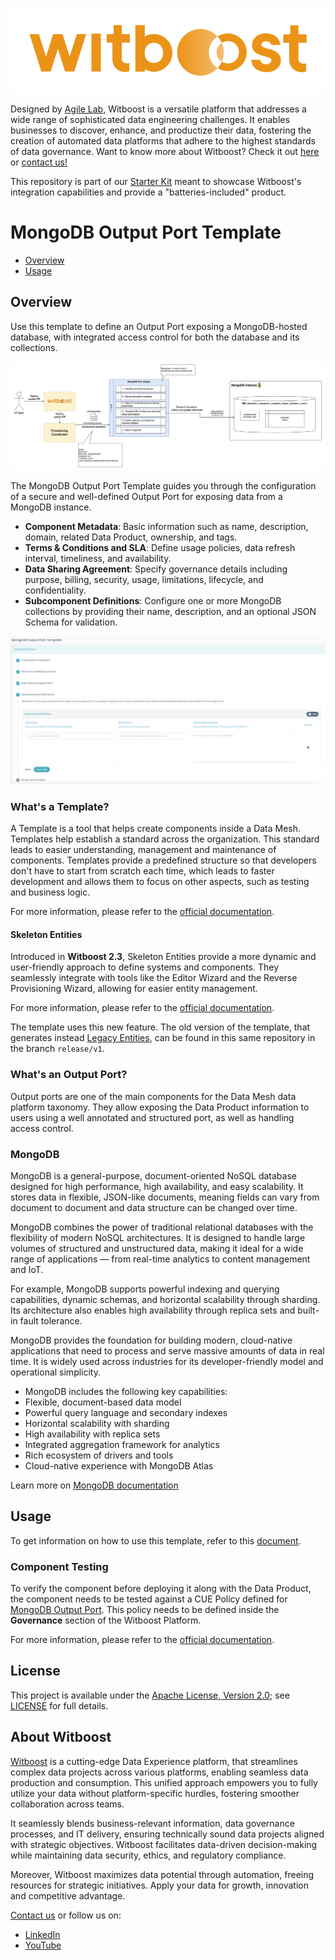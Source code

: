 <p align="center">
    <a href="https://www.agilelab.it/witboost">
        <img src="docs/img/witboost_logo.svg" alt="witboost" width=600 >
    </a>
</p>

Designed by [Agile Lab](https://www.agilelab.it/), Witboost is a versatile platform that addresses a wide range of sophisticated data engineering challenges. It enables businesses to discover, enhance, and productize their data, fostering the creation of automated data platforms that adhere to the highest standards of data governance. Want to know more about Witboost? Check it out [here](https://witboost.com/) or [contact us!](https://witboost.com/contact-us)

This repository is part of our [Starter Kit](https://github.com/agile-lab-dev/witboost-starter-kit) meant to showcase Witboost's integration capabilities and provide a "batteries-included" product.


# MongoDB Output Port Template

- [Overview](#overview)
- [Usage](#usage)


## Overview

Use this template to define an Output Port exposing a MongoDB-hosted database, with integrated access control for both the database and its collections.

![Output Port Provisioning](docs/img/hld-Output-Port-Provisioning.png)

The MongoDB Output Port Template guides you through the configuration of a secure and well-defined Output Port for exposing data from a MongoDB instance.

- **Component Metadata**: Basic information such as name, description, domain, related Data Product, ownership, and tags.
- **Terms & Conditions and SLA**: Define usage policies, data refresh interval, timeliness, and availability.
- **Data Sharing Agreement**: Specify governance details including purpose, billing, security, usage, limitations, lifecycle, and confidentiality.
- **Subcomponent Definitions**: Configure one or more MongoDB collections by providing their name, description, and an optional JSON Schema for validation.

![Output Port Provisioning](docs/img/example_template.png)

### What's a Template?

A Template is a tool that helps create components inside a Data Mesh. Templates help establish a standard across the organization. This standard leads to easier understanding, management and maintenance of components. Templates provide a predefined structure so that developers don't have to start from scratch each time, which leads to faster development and allows them to focus on other aspects, such as testing and business logic.

For more information, please refer to the [official documentation](https://docs.witboost.com/docs/p1_user/p6_advanced/p6_1_templates#getting-started).

#### Skeleton Entities

Introduced in **Witboost 2.3**, Skeleton Entities provide a more dynamic and user-friendly approach to define systems and components. They seamlessly integrate with tools like the Editor Wizard and the Reverse Provisioning Wizard, allowing for easier entity management.

For more information, please refer to the [official documentation](https://docs.witboost.com/docs/p3_tech/p12_catalog/p12_2_skeleton_entities).

The template uses this new feature. The old version of the template, that generates instead [Legacy Entities](https://docs.witboost.com/docs/p3_tech/p12_catalog/p12_2_skeleton_entities/#skeleton-vs-legacy-entities), can be found in this same repository in the branch `release/v1`.

### What's an Output Port?

Output ports are one of the main components for the Data Mesh data platform taxonomy. They allow exposing the Data Product information to users using a well annotated and structured port, as well as handling access control.


### MongoDB

MongoDB is a general-purpose, document-oriented NoSQL database designed for high performance, high availability, and easy scalability. It stores data in flexible, JSON-like documents, meaning fields can vary from document to document and data structure can be changed over time.

MongoDB combines the power of traditional relational databases with the flexibility of modern NoSQL architectures. It is designed to handle large volumes of structured and unstructured data, making it ideal for a wide range of applications — from real-time analytics to content management and IoT.

For example, MongoDB supports powerful indexing and querying capabilities, dynamic schemas, and horizontal scalability through sharding. Its architecture also enables high availability through replica sets and built-in fault tolerance.

MongoDB provides the foundation for building modern, cloud-native applications that need to process and serve massive amounts of data in real time. It is widely used across industries for its developer-friendly model and operational simplicity.

- MongoDB includes the following key capabilities:
- Flexible, document-based data model
- Powerful query language and secondary indexes
- Horizontal scalability with sharding
- High availability with replica sets
- Integrated aggregation framework for analytics
- Rich ecosystem of drivers and tools
- Cloud-native experience with MongoDB Atlas

Learn more on [MongoDB documentation](https://www.mongodb.com/docs/)

## Usage

To get information on how to use this template, refer to this [document](./docs/index.md).


### Component Testing

To verify the component before deploying it along with the Data Product, the component needs to be tested against a CUE Policy defined for [MongoDB Output Port](./policies/mongodb.cue). This policy needs to be defined inside the **Governance** section of the Witboost Platform.

For more information, please refer to the [official documentation](https://docs.witboost.com/docs/p1_user/p5_managing_policies/p5_1_overview/).


## License

This project is available under the [Apache License, Version 2.0](https://opensource.org/licenses/Apache-2.0); see [LICENSE](LICENSE) for full details.



## About Witboost

[Witboost](https://witboost.com/) is a cutting-edge Data Experience platform, that streamlines complex data projects across various platforms, enabling seamless data production and consumption. This unified approach empowers you to fully utilize your data without platform-specific hurdles, fostering smoother collaboration across teams.

It seamlessly blends business-relevant information, data governance processes, and IT delivery, ensuring technically sound data projects aligned with strategic objectives. Witboost facilitates data-driven decision-making while maintaining data security, ethics, and regulatory compliance.

Moreover, Witboost maximizes data potential through automation, freeing resources for strategic initiatives. Apply your data for growth, innovation and competitive advantage.

[Contact us](https://witboost.com/contact-us) or follow us on:

- [LinkedIn](https://www.linkedin.com/showcase/witboost/)
- [YouTube](https://www.youtube.com/@witboost-platform)

